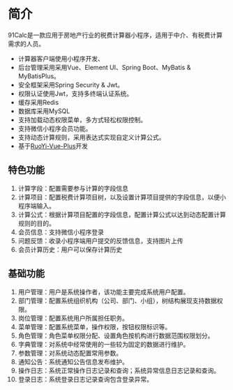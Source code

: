 # 简介

91Calc是一款应用于房地产行业的税费计算器小程序，适用于中介、有税费计算需求的人员。

* 计算器客户端使用小程序开发、
* 后台管理采用采用Vue、Element UI、Spring Boot、MyBatis & MyBatisPlus。
* 安全框架采用Spring Security & Jwt。
* 权限认证使用Jwt，支持多终端认证系统。
* 缓存采用Redis
* 数据库采用MySQL
* 支持加载动态权限菜单，多方式轻松权限控制。
* 支持微信小程序会员功能。
* 支持动态计算规则，采用表达式实现自定义计算公式。
* 基于[RuoYi-Vue-Plus](https://gitee.com/JavaLionLi/RuoYi-Vue-Plus)开发

## 特色功能
1.  计算字段：配置需要参与计算的字段信息
2.  计算项目：配置税费计算项目树，以及设置计算项目提供的字段信息，以便小程序端输入。
3.  计算公式：根据计算项目配置的字段信息，配置计算公式以达到动态配置计算规则的目的。
4.  会员信息：支持微信小程序登录
5.  问题反馈：收录小程序端用户提交的反馈信息，支持图片上传
6.  会员计算历史：用户可以保存计算历史

## 基础功能
1.  用户管理：用户是系统操作者，该功能主要完成系统用户配置。
2.  部门管理：配置系统组织机构（公司、部门、小组），树结构展现支持数据权限。
3.  岗位管理：配置系统用户所属担任职务。
4.  菜单管理：配置系统菜单，操作权限，按钮权限标识等。
5.  角色管理：角色菜单权限分配、设置角色按机构进行数据范围权限划分。
6.  字典管理：对系统中经常使用的一些较为固定的数据进行维护。
7.  参数管理：对系统动态配置常用参数。
8.  通知公告：系统通知公告信息发布维护。
9.  操作日志：系统正常操作日志记录和查询；系统异常信息日志记录和查询。
10. 登录日志：系统登录日志记录查询包含登录异常。
